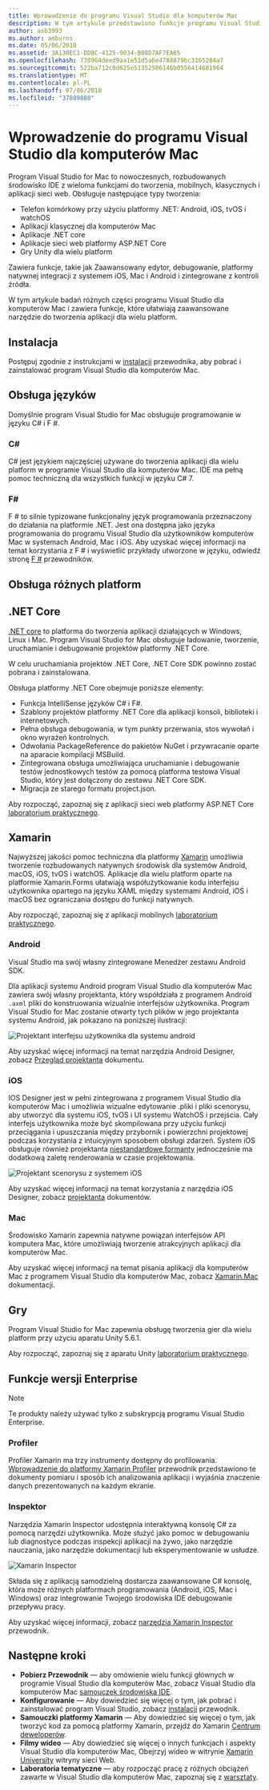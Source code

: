 ```yaml
---
title: Wprowadzenie do programu Visual Studio dla komputerów Mac
description: W tym artykule przedstawiono funkcje programu Visual Studio dla komputerów Mac
author: asb3993
ms.author: amburns
ms.date: 05/06/2018
ms.assetid: 3A130EC1-DD8C-4125-9034-B08D7AF7EA65
ms.openlocfilehash: 738964deed9aa1e51d5a6e4788879bc3165284a7
ms.sourcegitcommit: 522ba712c0d625e51352506146b0556414681964
ms.translationtype: MT
ms.contentlocale: pl-PL
ms.lasthandoff: 07/06/2018
ms.locfileid: "37889888"
---
```

# <a name="introducing-visual-studio-for-mac"></a>Wprowadzenie do programu Visual Studio dla komputerów Mac

Program Visual Studio for Mac to nowoczesnych, rozbudowanych środowisko IDE z wieloma funkcjami do tworzenia, mobilnych, klasycznych i aplikacji sieci web. Obsługuje następujące typy tworzenia:

* Telefon komórkowy przy użyciu platformy .NET: Android, iOS, tvOS i watchOS
* Aplikacji klasycznej dla komputerów Mac
* Aplikacje .NET core
* Aplikacje sieci web platformy ASP.NET Core
* Gry Unity dla wielu platform

Zawiera funkcje, takie jak Zaawansowany edytor, debugowanie, platformy natywnej integracji z systemem iOS, Mac i Android i zintegrowane z kontroli źródła.

W tym artykule badań różnych części programu Visual Studio dla komputerów Mac i zawiera funkcje, które ułatwiają zaawansowane narzędzie do tworzenia aplikacji dla wielu platform.

## <a name="installation"></a>Instalacja

Postępuj zgodnie z instrukcjami w [instalacji](installation.md) przewodnika, aby pobrać i zainstalować program Visual Studio dla komputerów Mac.

## <a name="language-support"></a>Obsługa języków

Domyślnie program Visual Studio for Mac obsługuje programowanie w języku C# i F #.

### <a name="c"></a>C#

C# jest językiem najczęściej używane do tworzenia aplikacji dla wielu platform w programie Visual Studio dla komputerów Mac. IDE ma pełną pomoc techniczną dla wszystkich funkcji w języku C# 7.

### <a name="f"></a>F#

F # to silnie typizowane funkcjonalny język programowania przeznaczony do działania na platformie .NET. Jest ona dostępna jako języka programowania do programu Visual Studio dla użytkowników komputerów Mac w systemach Android, Mac i iOS. Aby uzyskać więcej informacji na temat korzystania z F # i wyświetlić przykłady utworzone w języku, odwiedź stronę [F #](https://developer.xamarin.com/guides/cross-platform/fsharp/) przewodników.

## <a name="platform-support"></a>Obsługa różnych platform

## <a name="net-core"></a>.NET Core

[.NET core](https://www.microsoft.com/net/core#macos) to platforma do tworzenia aplikacji działających w Windows, Linux i Mac. Program Visual Studio for Mac obsługuje ładowanie, tworzenie, uruchamianie i debugowanie projektów platformy .NET Core. 

W celu uruchamiania projektów .NET Core, .NET Core SDK powinno zostać pobrana i zainstalowana.

Obsługa platformy .NET Core obejmuje poniższe elementy:

* Funkcja IntelliSense języków C# i F#.
* Szablony projektów platformy .NET Core dla aplikacji konsoli, biblioteki i internetowych.
* Pełna obsługa debugowania, w tym punkty przerwania, stos wywołań i okno wyrażeń kontrolnych.
* Odwołania PackageReference do pakietów NuGet i przywracanie oparte na aparacie kompilacji MSBuild.
* Zintegrowana obsługa umożliwiająca uruchamianie i debugowanie testów jednostkowych testów za pomocą platforma testowa Visual Studio, który jest dołączony do zestawu .NET Core SDK.
* Migracja ze starego formatu project.json.

Aby rozpocząć, zapoznaj się z aplikacji sieci web platformy ASP.NET Core [laboratorium praktycznego](https://github.com/Microsoft/vs4mac-labs/tree/master/Web/Getting-Started).

## <a name="xamarin"></a>Xamarin

Najwyższej jakości pomoc techniczna dla platformy [Xamarin](https://developer.xamarin.com/) umożliwia tworzenie rozbudowanych natywnych środowisk dla systemów Android, macOS, iOS, tvOS i watchOS. Aplikacje dla wielu platform oparte na platformie Xamarin.Forms ułatwiają współużytkowanie kodu interfejsu użytkownika opartego na języku XAML między systemami Android, iOS i macOS bez ograniczania dostępu do funkcji natywnych.

Aby rozpocząć, zapoznaj się z aplikacji mobilnych [laboratorium praktycznego](https://github.com/Microsoft/vs4mac-labs/tree/master/Mobile/Getting-Started).

### <a name="android"></a>Android

Visual Studio ma swój własny zintegrowane Menedżer zestawu Android SDK.

Dla aplikacji systemu Android program Visual Studio dla komputerów Mac zawiera swój własny projektanta, który współdziała z programem Android `.axml` pliki do konstruowania wizualnie interfejsów użytkownika. Program Visual Studio for Mac zostanie otwarty tych plików w jego projektanta systemu Android, jak pokazano na poniższej ilustracji:

![Projektant interfejsu użytkownika dla systemu android](media/intro-image31.png)

Aby uzyskać więcej informacji na temat narzędzia Android Designer, zobacz [Przegląd projektanta](https://developer.xamarin.com/Android/Guides/User_Interface/Designer_Overview) dokumentu.

### <a name="ios"></a>iOS

IOS Designer jest w pełni zintegrowana z programem Visual Studio dla komputerów Mac i umożliwia wizualne edytowanie .pliki i pliki scenorysu, aby utworzyć dla systemu iOS, tvOS i UI systemu WatchOS i przejścia. Cały interfejs użytkownika może być skompilowana przy użyciu funkcji przeciągania i upuszczania między przybornik i powierzchni projektowej podczas korzystania z intuicyjnym sposobem obsługi zdarzeń. System iOS obsługuje również projektanta [niestandardowe formanty](https://developer.xamarin.com/guides/ios/user_interface/designer/ios_designable_controls_overview/) jednocześnie ma dodatkową zaletę renderowania w czasie projektowania.

![Projektant scenorysu z systemem iOS](media/intro-image30.png)

Aby uzyskać więcej informacji na temat korzystania z narzędzia iOS Designer, zobacz [projektanta](https://developer.xamarin.com/guides/ios/user_interface/designer) dokumentów.

### <a name="mac"></a>Mac

Środowisko Xamarin zapewnia natywne powiązań interfejsów API komputera Mac, które umożliwiają tworzenie atrakcyjnych aplikacji dla komputerów Mac.

Aby uzyskać więcej informacji na temat pisania aplikacji dla komputerów Mac z programem Visual Studio dla komputerów Mac, zobacz [Xamarin.Mac](https://developer.xamarin.com/guides/#mac) dokumentacji.

## <a name="gaming"></a>Gry

Program Visual Studio for Mac zapewnia obsługę tworzenia gier dla wielu platform przy użyciu aparatu Unity 5.6.1.

Aby rozpocząć, zapoznaj się z aparatu Unity [laboratorium praktycznego](https://github.com/Microsoft/vs4mac-labs/tree/master/Unity/Getting-Started).

## <a name="enterprise-features"></a>Funkcje wersji Enterprise

> [!Note]
> Te produkty należy używać tylko z subskrypcją programu Visual Studio Enterprise.

### <a name="profiler"></a>Profiler

Profiler Xamarin ma trzy instrumenty dostępny do profilowania. [Wprowadzenie do platformy Xamarin Profiler](https://developer.xamarin.com/guides/cross-platform/deployment,_testing,_and_metrics/xamarin-profiler/) przewodnik przedstawiono te dokumenty pomiaru i sposób ich analizowania aplikacji i wyjaśnia znaczenie danych prezentowanych na każdym ekranie.

### <a name="inspector"></a>Inspektor

Narzędzia Xamarin Inspector udostępnia interaktywną konsolę C# za pomocą narzędzi użytkownika. Może służyć jako pomoc w debugowaniu lub diagnostyce podczas inspekcji aplikacji na żywo, jako narzędzie nauczania, jako narzędzie dokumentacji lub eksperymentowanie w usłudze.

![Xamarin Inspector](media/intro-inspector.png)

Składa się z aplikacją samodzielną dostarcza zaawansowane C# konsolę, która może różnych platformach programowania (Android, iOS, Mac i Windows) oraz integrowanie Twojego środowiska IDE debugowanie przepływu pracy. 

Aby uzyskać więcej informacji, zobacz [narzędzia Xamarin Inspector](https://developer.xamarin.com/guides/cross-platform/inspector/) przewodnik.

## <a name="next-steps"></a>Następne kroki

* **Pobierz Przewodnik** — aby omówienie wielu funkcji głównych w programie Visual Studio dla komputerów Mac, zobacz Visual Studio dla komputerów Mac [samouczek środowiska IDE](ide-tour.md).
* **Konfigurowanie** — Aby dowiedzieć się więcej o tym, jak pobrać i zainstalować program Visual Studio, zobacz [instalacji](installation.md) przewodnik.
* **Samouczki platformy Xamarin** — Aby dowiedzieć się więcej o tym, jak tworzyć kod za pomocą platformy Xamarin, przejdź do Xamarin [Centrum deweloperów](https://developer.xamarin.com).
* **Filmy wideo** — Aby dowiedzieć się więcej o innych funkcjach i aspekty Visual Studio dla komputerów Mac, Obejrzyj wideo w witrynie [Xamarin University](https://university.xamarin.com) witryny sieci Web.
* **Laboratoria tematyczne** — aby rozpocząć pracę z różnych obciążeń zawarte w Visual Studio dla komputerów Mac, zapoznaj się z [warsztaty](https://github.com/Microsoft/vs4mac-labs).
